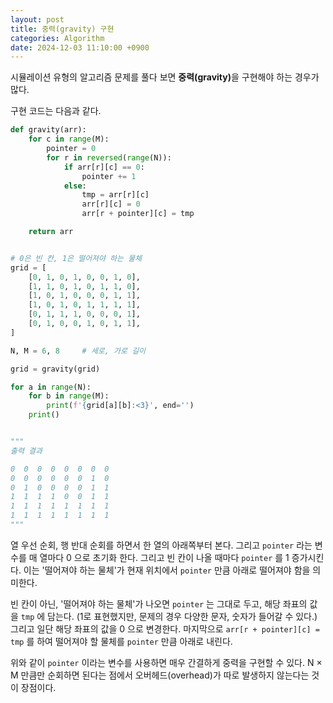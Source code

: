 ```yaml
---
layout: post
title: 중력(gravity) 구현
categories: Algorithm
date: 2024-12-03 11:10:00 +0900
---
```

시뮬레이션 유형의 알고리즘 문제를 풀다 보면 <b>중력(gravity)</b>을 구현해야 하는 경우가 많다.

구현 코드는 다음과 같다.

```python
def gravity(arr):
    for c in range(M):
        pointer = 0
        for r in reversed(range(N)):
            if arr[r][c] == 0:
                pointer += 1
            else:
                tmp = arr[r][c]
                arr[r][c] = 0
                arr[r + pointer][c] = tmp

    return arr


# 0은 빈 칸, 1은 떨어져야 하는 물체
grid = [
    [0, 1, 0, 1, 0, 0, 1, 0],
    [1, 1, 0, 1, 0, 1, 1, 0],
    [1, 0, 1, 0, 0, 0, 1, 1],
    [1, 0, 1, 0, 1, 1, 1, 1],
    [0, 1, 1, 1, 0, 0, 0, 1],
    [0, 1, 0, 0, 1, 0, 1, 1],
]

N, M = 6, 8     # 세로, 가로 길이

grid = gravity(grid)

for a in range(N):
    for b in range(M):
        print(f'{grid[a][b]:<3}', end='')
    print()


"""
출력 결과

0  0  0  0  0  0  0  0  
0  0  0  0  0  0  1  0  
0  1  0  0  0  0  1  1  
1  1  1  1  0  0  1  1  
1  1  1  1  1  1  1  1  
1  1  1  1  1  1  1  1  
"""
```

열 우선 순회, 행 반대 순회를 하면서 한 열의 아래쪽부터 본다. 그리고 ```pointer``` 라는 변수를 매 열마다 0 으로 초기화 한다. 그리고 빈 칸이 나올 때마다 ```pointer``` 를 1 증가시킨다. 이는 '떨어져야 하는 물체'가 현재 위치에서 ```pointer``` 만큼 아래로 떨어져야 함을 의미한다.

빈 칸이 아닌, '떨어져야 하는 물체'가 나오면 ```pointer``` 는 그대로 두고, 해당 좌표의 값을 ```tmp``` 에 담는다. (1로 표현했지만, 문제의 경우 다양한 문자, 숫자가 들어갈 수 있다.) 그리고 일단 해당 좌표의 값을 0 으로 변경한다. 마지막으로 ```arr[r + pointer][c] = tmp``` 를 하여 떨어져야 할 물체를 ```pointer``` 만큼 아래로 내린다.

위와 같이 ```pointer``` 이라는 변수를 사용하면 매우 간결하게 중력을 구현할 수 있다. N × M 만큼만 순회하면 된다는 점에서 오버헤드(overhead)가 따로 발생하지 않는다는 것이 장점이다.